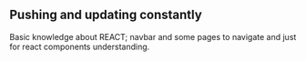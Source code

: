 
## Pushing and updating constantly
Basic knowledge about REACT; navbar and some pages to navigate and just for react components understanding. 
